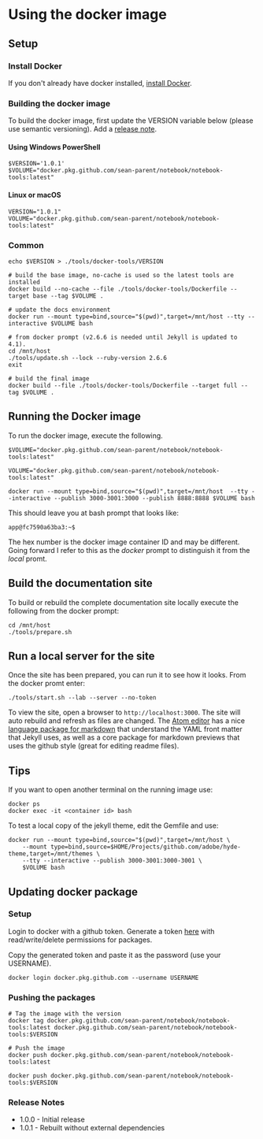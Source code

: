 # Using the docker image

## Setup

### Install Docker
If you don't already have docker installed, [install Docker](https://docs.docker.com/get-docker/).

### Building the docker image

To build the docker image, first update the VERSION variable below (please use semantic versioning). Add a [release note](#release-notes).

#### Using Windows PowerShell
```
$VERSION='1.0.1'
$VOLUME="docker.pkg.github.com/sean-parent/notebook/notebook-tools:latest"
```

#### Linux or macOS
```
VERSION="1.0.1"
VOLUME="docker.pkg.github.com/sean-parent/notebook/notebook-tools:latest"
```

### Common
```
echo $VERSION > ./tools/docker-tools/VERSION

# build the base image, no-cache is used so the latest tools are installed
docker build --no-cache --file ./tools/docker-tools/Dockerfile --target base --tag $VOLUME .

# update the docs environment
docker run --mount type=bind,source="$(pwd)",target=/mnt/host --tty --interactive $VOLUME bash

# from docker prompt (v2.6.6 is needed until Jekyll is updated to 4.1).
cd /mnt/host
./tools/update.sh --lock --ruby-version 2.6.6
exit

# build the final image
docker build --file ./tools/docker-tools/Dockerfile --target full --tag $VOLUME .
```

## Running the Docker image

To run the docker image, execute the following.

```
$VOLUME="docker.pkg.github.com/sean-parent/notebook/notebook-tools:latest"
```

```
VOLUME="docker.pkg.github.com/sean-parent/notebook/notebook-tools:latest"
```
```
docker run --mount type=bind,source="$(pwd)",target=/mnt/host  --tty --interactive --publish 3000-3001:3000 --publish 8888:8888 $VOLUME bash
```

This should leave you at bash prompt that looks like:

```
app@fc7590a63ba3:~$
```

The hex number is the docker image container ID and may be different. Going forward I refer to this as the _docker_ prompt to distinguish it from the _local_ promt.

## Build the documentation site

To build or rebuild the complete documentation site locally execute the following from the docker prompt:

```
cd /mnt/host
./tools/prepare.sh
```

## Run a local server for the site

Once the site has been prepared, you can run it to see how it looks. From the docker promt enter:

```
./tools/start.sh --lab --server --no-token
```

To view the site, open a browser to `http://localhost:3000`. The site will auto rebuild and refresh as files are changed. The [Atom editor](https://atom.io/) has a nice [language package for markdown](https://atom.io/packages/language-markdown) that understand the YAML front matter that Jekyll uses, as well as a core package for markdown previews that uses the github style (great for editing readme files).

## Tips

If you want to open another terminal on the running image use:

```
docker ps
docker exec -it <container id> bash
```

To test a local copy of the jekyll theme, edit the Gemfile and use:

```
docker run --mount type=bind,source="$(pwd)",target=/mnt/host \
    --mount type=bind,source=$HOME/Projects/github.com/adobe/hyde-theme,target=/mnt/themes \
    --tty --interactive --publish 3000-3001:3000-3001 \
    $VOLUME bash
```

## Updating docker package

### Setup

Login to docker with a github token. Generate a token [here](https://github.com/settings/tokens) with read/write/delete permissions for packages.

Copy the generated token and paste it as the password (use your USERNAME).
```
docker login docker.pkg.github.com --username USERNAME
```

### Pushing the packages

```
# Tag the image with the version
docker tag docker.pkg.github.com/sean-parent/notebook/notebook-tools:latest docker.pkg.github.com/sean-parent/notebook/notebook-tools:$VERSION

# Push the image
docker push docker.pkg.github.com/sean-parent/notebook/notebook-tools:latest

docker push docker.pkg.github.com/sean-parent/notebook/notebook-tools:$VERSION
```

### Release Notes

- 1.0.0 - Initial release
- 1.0.1 - Rebuilt without external dependencies
